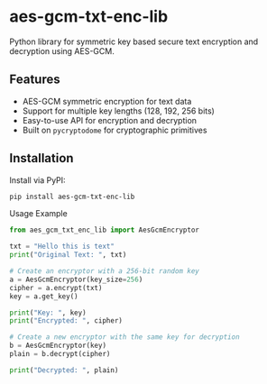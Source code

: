 # aes-gcm-txt-enc-lib

Python library for symmetric key based secure text encryption and decryption using AES-GCM.

## Features

- AES-GCM symmetric encryption for text data
- Support for multiple key lengths (128, 192, 256 bits)
- Easy-to-use API for encryption and decryption
- Built on `pycryptodome` for cryptographic primitives

## Installation

Install via PyPI:

```bash
pip install aes-gcm-txt-enc-lib
```

Usage Example

```python
from aes_gcm_txt_enc_lib import AesGcmEncryptor

txt = "Hello this is text"
print("Original Text: ", txt)

# Create an encryptor with a 256-bit random key
a = AesGcmEncryptor(key_size=256)
cipher = a.encrypt(txt)
key = a.get_key()

print("Key: ", key)
print("Encrypted: ", cipher)

# Create a new encryptor with the same key for decryption
b = AesGcmEncryptor(key)
plain = b.decrypt(cipher)

print("Decrypted: ", plain)
```